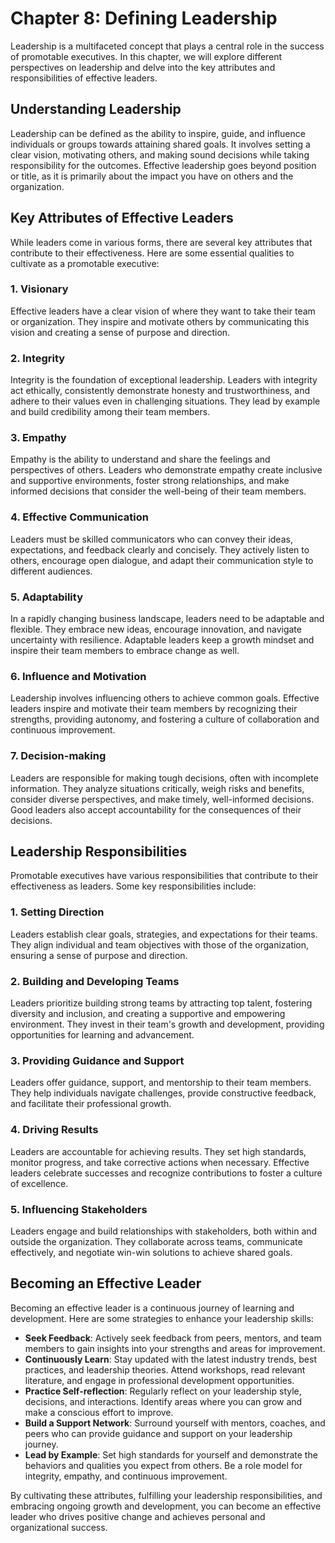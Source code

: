 Chapter 8: Defining Leadership
==============================

Leadership is a multifaceted concept that plays a central role in the success of promotable executives. In this chapter, we will explore different perspectives on leadership and delve into the key attributes and responsibilities of effective leaders.

Understanding Leadership
------------------------

Leadership can be defined as the ability to inspire, guide, and influence individuals or groups towards attaining shared goals. It involves setting a clear vision, motivating others, and making sound decisions while taking responsibility for the outcomes. Effective leadership goes beyond position or title, as it is primarily about the impact you have on others and the organization.

Key Attributes of Effective Leaders
-----------------------------------

While leaders come in various forms, there are several key attributes that contribute to their effectiveness. Here are some essential qualities to cultivate as a promotable executive:

### 1. Visionary

Effective leaders have a clear vision of where they want to take their team or organization. They inspire and motivate others by communicating this vision and creating a sense of purpose and direction.

### 2. Integrity

Integrity is the foundation of exceptional leadership. Leaders with integrity act ethically, consistently demonstrate honesty and trustworthiness, and adhere to their values even in challenging situations. They lead by example and build credibility among their team members.

### 3. Empathy

Empathy is the ability to understand and share the feelings and perspectives of others. Leaders who demonstrate empathy create inclusive and supportive environments, foster strong relationships, and make informed decisions that consider the well-being of their team members.

### 4. Effective Communication

Leaders must be skilled communicators who can convey their ideas, expectations, and feedback clearly and concisely. They actively listen to others, encourage open dialogue, and adapt their communication style to different audiences.

### 5. Adaptability

In a rapidly changing business landscape, leaders need to be adaptable and flexible. They embrace new ideas, encourage innovation, and navigate uncertainty with resilience. Adaptable leaders keep a growth mindset and inspire their team members to embrace change as well.

### 6. Influence and Motivation

Leadership involves influencing others to achieve common goals. Effective leaders inspire and motivate their team members by recognizing their strengths, providing autonomy, and fostering a culture of collaboration and continuous improvement.

### 7. Decision-making

Leaders are responsible for making tough decisions, often with incomplete information. They analyze situations critically, weigh risks and benefits, consider diverse perspectives, and make timely, well-informed decisions. Good leaders also accept accountability for the consequences of their decisions.

Leadership Responsibilities
---------------------------

Promotable executives have various responsibilities that contribute to their effectiveness as leaders. Some key responsibilities include:

### 1. Setting Direction

Leaders establish clear goals, strategies, and expectations for their teams. They align individual and team objectives with those of the organization, ensuring a sense of purpose and direction.

### 2. Building and Developing Teams

Leaders prioritize building strong teams by attracting top talent, fostering diversity and inclusion, and creating a supportive and empowering environment. They invest in their team's growth and development, providing opportunities for learning and advancement.

### 3. Providing Guidance and Support

Leaders offer guidance, support, and mentorship to their team members. They help individuals navigate challenges, provide constructive feedback, and facilitate their professional growth.

### 4. Driving Results

Leaders are accountable for achieving results. They set high standards, monitor progress, and take corrective actions when necessary. Effective leaders celebrate successes and recognize contributions to foster a culture of excellence.

### 5. Influencing Stakeholders

Leaders engage and build relationships with stakeholders, both within and outside the organization. They collaborate across teams, communicate effectively, and negotiate win-win solutions to achieve shared goals.

Becoming an Effective Leader
----------------------------

Becoming an effective leader is a continuous journey of learning and development. Here are some strategies to enhance your leadership skills:

* **Seek Feedback**: Actively seek feedback from peers, mentors, and team members to gain insights into your strengths and areas for improvement.
* **Continuously Learn**: Stay updated with the latest industry trends, best practices, and leadership theories. Attend workshops, read relevant literature, and engage in professional development opportunities.
* **Practice Self-reflection**: Regularly reflect on your leadership style, decisions, and interactions. Identify areas where you can grow and make a conscious effort to improve.
* **Build a Support Network**: Surround yourself with mentors, coaches, and peers who can provide guidance and support on your leadership journey.
* **Lead by Example**: Set high standards for yourself and demonstrate the behaviors and qualities you expect from others. Be a role model for integrity, empathy, and continuous improvement.

By cultivating these attributes, fulfilling your leadership responsibilities, and embracing ongoing growth and development, you can become an effective leader who drives positive change and achieves personal and organizational success.
